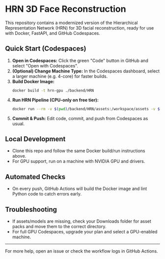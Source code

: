 # HRN 3D Face Reconstruction

This repository contains a modernized version of the Hierarchical Representation Network (HRN) for 3D facial reconstruction, ready for use with Docker, FastAPI, and GitHub Codespaces.

## Quick Start (Codespaces)

1. **Open in Codespaces:** Click the green "Code" button in GitHub and select "Open with Codespaces".
2. **(Optional) Change Machine Type:** In the Codespaces dashboard, select a larger machine (e.g. 4-core) for faster builds.
3. **Build Docker Image:**
   ```sh
   docker build -t hrn-gpu ./backend/HRN
   ```
4. **Run HRN Pipeline (CPU-only on free tier):**
   ```sh
   docker run --rm -v $(pwd)/backend/HRN/assets:/workspace/assets -v $(pwd)/backend/HRN/output:/workspace/output hrn-gpu python3 demo.py --input_root ./assets/examples/single_view_image --output_root ./output
   ```
5. **Commit & Push:** Edit code, commit, and push from Codespaces as usual.

## Local Development

- Clone this repo and follow the same Docker build/run instructions above.
- For GPU support, run on a machine with NVIDIA GPU and drivers.

## Automated Checks

- On every push, GitHub Actions will build the Docker image and lint Python code to catch errors early.

## Troubleshooting

- If assets/models are missing, check your Downloads folder for asset packs and move them to the correct directory.
- For full GPU Codespaces, upgrade your plan and select a GPU-enabled machine.

---

For more help, open an issue or check the workflow logs in GitHub Actions.
